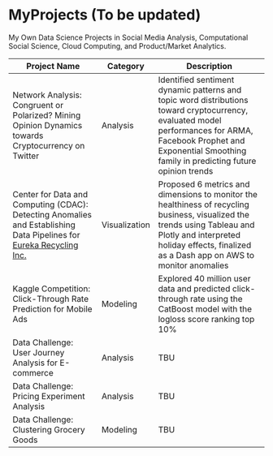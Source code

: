 # MyProjects (To be updated)
My Own Data Science Projects in Social Media Analysis, Computational Social Science, Cloud Computing, and Product/Market Analytics.  

| Project Name | Category | Description | 
| ------------- | ------------- | ------------- |
| Network Analysis: Congruent or Polarized? Mining Opinion Dynamics towards Cryptocurrency on Twitter | Analysis | Identified sentiment dynamic patterns and topic word distributions toward cryptocurrency, evaluated model performances for ARMA, Facebook Prophet and Exponential Smoothing family in predicting future opinion trends |
| Center for Data and Computing (CDAC): Detecting Anomalies and Establishing Data Pipelines for [Eureka Recycling Inc.](https://eureka-dash.uc.r.appspot.com/tab1)  | Visualization | Proposed 6 metrics and dimensions to monitor the healthiness of recycling business, visualized the trends using Tableau and Plotly and interpreted holiday effects, finalized as a Dash app on AWS to monitor anomalies |
| Kaggle Competition: Click-Through Rate Prediction for Mobile Ads | Modeling | Explored 40 million user data and predicted click-through rate using the CatBoost model with the logloss score ranking top 10% |
| Data Challenge: User Journey Analysis for E-commerce | Analysis | TBU |
| Data Challenge: Pricing Experiment Analysis | Analysis | TBU|
| Data Challenge: Clustering Grocery Goods | Modeling | TBU |
